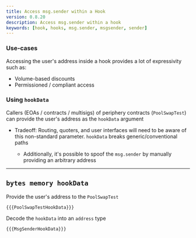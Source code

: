 ```yaml
---
title: Access msg.sender within a Hook
version: 0.8.20
description: Access msg.sender within a hook
keywords: [hook, hooks, msg.sender, msgsender, sender]
---
```


### Use-cases

Accessing the user's address inside a hook provides a lot of expressivity such as:

- Volume-based discounts
- Permissioned / compliant access

### Using `hookData`

Callers (EOAs / contracts / multisigs) of periphery contracts (`PoolSwapTest`) can provide the user's address as the `hookData` argument

- Tradeoff: Routing, quoters, and user interfaces will need to be aware of this non-standard parameter. `hookData` breaks generic/conventional paths

    - Additionally, it's possible to spoof the `msg.sender` by manually providing an arbitrary address

---

## `bytes memory hookData`

Provide the user's address to the `PoolSwapTest`

```solidity
{{{PoolSwapTestHookData}}}
```

Decode the `hookData` into an `address` type

```solidity
{{{MsgSenderHookData}}}
```
